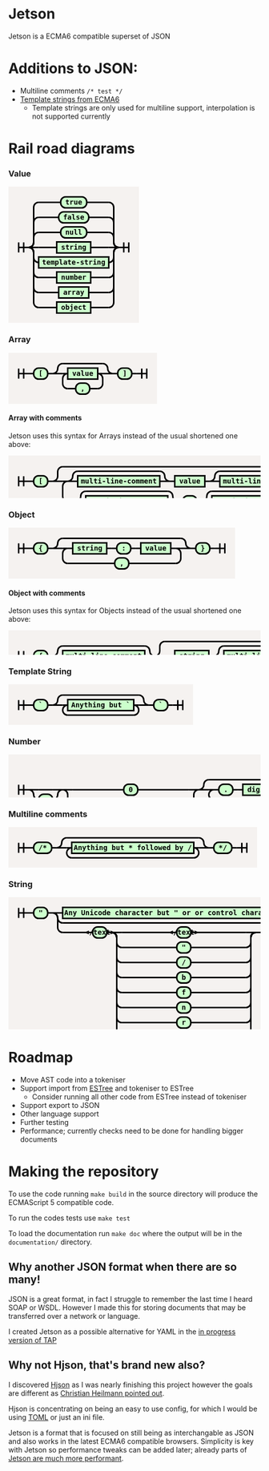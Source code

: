 # Jetson

Jetson is a ECMA6 compatible superset of JSON

# Additions to JSON:

- Multiline comments `/* test */`
- [Template strings from ECMA6](https://developer.mozilla.org/en-US/docs/Web/JavaScript/Reference/template_strings)
  - Template strings are only used for multiline support, interpolation is not supported currently

# Rail road diagrams
<style>
svg.railroad-diagram {
    background-color: hsl(30,20%,95%);
}
svg.railroad-diagram path {
    stroke-width: 3;
    stroke: black;
    fill: rgba(0,0,0,0);
}
svg.railroad-diagram text {
    font: bold 14px monospace;
    text-anchor: middle;
}
svg.railroad-diagram text.label {
    text-anchor: start;
}
svg.railroad-diagram text.comment {
    font: italic 12px monospace;
}
svg.railroad-diagram rect {
    stroke-width: 3;
    stroke: black;
    fill: hsl(120,100%,90%);
}

</style>

### Value
<svg class="railroad-diagram" width="261" height="272" ><g transform="translate(.5 .5)" ><path d="M 20 111 v 20 m 10 -20 v 20 m -10 -10 h 20.5" ></path><g ><path d="M40 121h0" ></path><path d="M220 121h0" ></path><path d="M40 121a10 10 0 0 0 10 -10v-10a10 10 0 0 1 10 -10" ></path><g ><path d="M60 91h44" ></path><path d="M156 91h44" ></path><rect x="104" y="80" width="52" height="22" rx="10" ry="10" ></rect><text x="130" y="95" >null</text></g><path d="M200 91a10 10 0 0 1 10 10v10a10 10 0 0 0 10 10" ></path><path d="M40 121a10 10 0 0 0 10 -10v-40a10 10 0 0 1 10 -10" ></path><g ><path d="M60 61h40" ></path><path d="M160 61h40" ></path><rect x="100" y="50" width="60" height="22" rx="10" ry="10" ></rect><text x="130" y="65" >false</text></g><path d="M200 61a10 10 0 0 1 10 10v40a10 10 0 0 0 10 10" ></path><path d="M40 121a10 10 0 0 0 10 -10v-70a10 10 0 0 1 10 -10" ></path><g ><path d="M60 31h44" ></path><path d="M156 31h44" ></path><rect x="104" y="20" width="52" height="22" rx="10" ry="10" ></rect><text x="130" y="35" >true</text></g><path d="M200 31a10 10 0 0 1 10 10v70a10 10 0 0 0 10 10" ></path><path d="M40 121h20" ></path><g ><path d="M60 121h36" ></path><path d="M164 121h36" ></path><rect x="96" y="110" width="68" height="22" ></rect><text x="130" y="125" >string</text></g><path d="M200 121h20" ></path><path d="M40 121a10 10 0 0 1 10 10v10a10 10 0 0 0 10 10" ></path><g ><path d="M60 151h0" ></path><path d="M200 151h0" ></path><rect x="60" y="140" width="140" height="22" ></rect><text x="130" y="155" >template-string</text></g><path d="M200 151a10 10 0 0 0 10 -10v-10a10 10 0 0 1 10 -10" ></path><path d="M40 121a10 10 0 0 1 10 10v40a10 10 0 0 0 10 10" ></path><g ><path d="M60 181h36" ></path><path d="M164 181h36" ></path><rect x="96" y="170" width="68" height="22" ></rect><text x="130" y="185" >number</text></g><path d="M200 181a10 10 0 0 0 10 -10v-40a10 10 0 0 1 10 -10" ></path><path d="M40 121a10 10 0 0 1 10 10v70a10 10 0 0 0 10 10" ></path><g ><path d="M60 211h40" ></path><path d="M160 211h40" ></path><rect x="100" y="200" width="60" height="22" ></rect><text x="130" y="215" >array</text></g><path d="M200 211a10 10 0 0 0 10 -10v-70a10 10 0 0 1 10 -10" ></path><path d="M40 121a10 10 0 0 1 10 10v100a10 10 0 0 0 10 10" ></path><g ><path d="M60 241h36" ></path><path d="M164 241h36" ></path><rect x="96" y="230" width="68" height="22" ></rect><text x="130" y="245" >object</text></g><path d="M200 241a10 10 0 0 0 10 -10v-100a10 10 0 0 1 10 -10" ></path></g><path d="M 220 121 h 20 m -10 -10 v 20 m 10 -20 v 20" ></path></g></svg>

### Array

<svg class="railroad-diagram" width="297" height="102" ><g transform="translate(.5 .5)" ><path d="M 20 31 v 20 m 10 -20 v 20 m -10 -10 h 20.5" ></path><path d="M40 41h10" ></path><g ><path d="M50 41h0" ></path><path d="M78 41h0" ></path><rect x="50" y="30" width="28" height="22" rx="10" ry="10" ></rect><text x="64" y="45" >[</text></g><path d="M78 41h10" ></path><g ><path d="M88 41h0" ></path><path d="M208 41h0" ></path><path d="M88 41a10 10 0 0 0 10 -10v0a10 10 0 0 1 10 -10" ></path><g ><path d="M108 21h80" ></path></g><path d="M188 21a10 10 0 0 1 10 10v0a10 10 0 0 0 10 10" ></path><path d="M88 41h20" ></path><g ><path d="M108 41h0" ></path><path d="M188 41h0" ></path><path d="M108 41h10" ></path><g ><path d="M118 41h0" ></path><path d="M178 41h0" ></path><rect x="118" y="30" width="60" height="22" ></rect><text x="148" y="45" >value</text></g><path d="M178 41h10" ></path><path d="M118 41a10 10 0 0 0 -10 10v10a10 10 0 0 0 10 10" ></path><g ><path d="M118 71h16" ></path><path d="M162 71h16" ></path><rect x="134" y="60" width="28" height="22" rx="10" ry="10" ></rect><text x="148" y="75" >,</text></g><path d="M178 71a10 10 0 0 0 10 -10v-10a10 10 0 0 0 -10 -10" ></path></g><path d="M188 41h20" ></path></g><path d="M208 41h10" ></path><g ><path d="M218 41h0" ></path><path d="M246 41h0" ></path><rect x="218" y="30" width="28" height="22" rx="10" ry="10" ></rect><text x="232" y="45" >]</text></g><path d="M246 41h10" ></path><path d="M 256 41 h 20 m -10 -10 v 20 m 10 -20 v 20" ></path></g></svg>

#### Array with comments
Jetson uses this syntax for Arrays instead of the usual shortened one above:

<svg class="railroad-diagram" width="725" height="122" ><g transform="translate(.5 .5)" ><path d="M 20 41 v 20 m 10 -20 v 20 m -10 -10 h 20.5" ></path><path d="M40 51h10" ></path><g ><path d="M50 51h0" ></path><path d="M78 51h0" ></path><rect x="50" y="40" width="28" height="22" rx="10" ry="10" ></rect><text x="64" y="55" >[</text></g><path d="M78 51h10" ></path><g ><path d="M88 51h0" ></path><path d="M636 51h0" ></path><path d="M88 51a10 10 0 0 0 10 -10v-9a10 10 0 0 1 10 -10" ></path><g ><path d="M108 22h508" ></path></g><path d="M616 22a10 10 0 0 1 10 10v9a10 10 0 0 0 10 10" ></path><path d="M88 51h20" ></path><g ><path d="M108 51h0" ></path><path d="M616 51h0" ></path><path d="M108 51h10" ></path><g ><path d="M118 51h0" ></path><path d="M606 51h0" ></path><g ><path d="M118 51h0" ></path><path d="M322 51h0" ></path><path d="M118 51a10 10 0 0 0 10 -10v0a10 10 0 0 1 10 -10" ></path><g ><path d="M138 31h164" ></path></g><path d="M302 31a10 10 0 0 1 10 10v0a10 10 0 0 0 10 10" ></path><path d="M118 51h20" ></path><g ><path d="M138 51h0" ></path><path d="M302 51h0" ></path><rect x="138" y="40" width="164" height="22" ></rect><text x="220" y="55" >multi-line-comment</text></g><path d="M302 51h20" ></path></g><path d="M322 51h10" ></path><g ><path d="M332 51h0" ></path><path d="M392 51h0" ></path><rect x="332" y="40" width="60" height="22" ></rect><text x="362" y="55" >value</text></g><path d="M392 51h10" ></path><g ><path d="M402 51h0" ></path><path d="M606 51h0" ></path><path d="M402 51a10 10 0 0 0 10 -10v0a10 10 0 0 1 10 -10" ></path><g ><path d="M422 31h164" ></path></g><path d="M586 31a10 10 0 0 1 10 10v0a10 10 0 0 0 10 10" ></path><path d="M402 51h20" ></path><g ><path d="M422 51h0" ></path><path d="M586 51h0" ></path><rect x="422" y="40" width="164" height="22" ></rect><text x="504" y="55" >multi-line-comment</text></g><path d="M586 51h20" ></path></g></g><path d="M606 51h10" ></path><path d="M118 51a10 10 0 0 0 -10 10v20a10 10 0 0 0 10 10" ></path><g ><path d="M118 91h16" ></path><path d="M590 91h16" ></path><g ><path d="M134 91h0" ></path><path d="M338 91h0" ></path><path d="M134 91a10 10 0 0 0 10 -10v0a10 10 0 0 1 10 -10" ></path><g ><path d="M154 71h164" ></path></g><path d="M318 71a10 10 0 0 1 10 10v0a10 10 0 0 0 10 10" ></path><path d="M134 91h20" ></path><g ><path d="M154 91h0" ></path><path d="M318 91h0" ></path><rect x="154" y="80" width="164" height="22" ></rect><text x="236" y="95" >multi-line-comment</text></g><path d="M318 91h20" ></path></g><path d="M338 91h10" ></path><g ><path d="M348 91h0" ></path><path d="M376 91h0" ></path><rect x="348" y="80" width="28" height="22" rx="10" ry="10" ></rect><text x="362" y="95" >,</text></g><path d="M376 91h10" ></path><g ><path d="M386 91h0" ></path><path d="M590 91h0" ></path><path d="M386 91a10 10 0 0 0 10 -10v0a10 10 0 0 1 10 -10" ></path><g ><path d="M406 71h164" ></path></g><path d="M570 71a10 10 0 0 1 10 10v0a10 10 0 0 0 10 10" ></path><path d="M386 91h20" ></path><g ><path d="M406 91h0" ></path><path d="M570 91h0" ></path><rect x="406" y="80" width="164" height="22" ></rect><text x="488" y="95" >multi-line-comment</text></g><path d="M570 91h20" ></path></g></g><path d="M606 91a10 10 0 0 0 10 -10v-20a10 10 0 0 0 -10 -10" ></path></g><path d="M616 51h20" ></path></g><path d="M636 51h10" ></path><g ><path d="M646 51h0" ></path><path d="M674 51h0" ></path><rect x="646" y="40" width="28" height="22" rx="10" ry="10" ></rect><text x="660" y="55" >]</text></g><path d="M674 51h10" ></path><path d="M 684 51 h 20 m -10 -10 v 20 m 10 -20 v 20" ></path></g></svg>

### Object
<svg class="railroad-diagram" width="453" height="102" ><g transform="translate(.5 .5)" ><path d="M 20 31 v 20 m 10 -20 v 20 m -10 -10 h 20.5" ></path><path d="M40 41h10" ></path><g ><path d="M50 41h0" ></path><path d="M78 41h0" ></path><rect x="50" y="30" width="28" height="22" rx="10" ry="10" ></rect><text x="64" y="45" >{</text></g><path d="M78 41h10" ></path><g ><path d="M88 41h0" ></path><path d="M364 41h0" ></path><path d="M88 41a10 10 0 0 0 10 -10v0a10 10 0 0 1 10 -10" ></path><g ><path d="M108 21h236" ></path></g><path d="M344 21a10 10 0 0 1 10 10v0a10 10 0 0 0 10 10" ></path><path d="M88 41h20" ></path><g ><path d="M108 41h0" ></path><path d="M344 41h0" ></path><path d="M108 41h10" ></path><g ><path d="M118 41h0" ></path><path d="M334 41h0" ></path><path d="M118 41h10" ></path><g ><path d="M128 41h0" ></path><path d="M196 41h0" ></path><rect x="128" y="30" width="68" height="22" ></rect><text x="162" y="45" >string</text></g><path d="M196 41h10" ></path><path d="M206 41h10" ></path><g ><path d="M216 41h0" ></path><path d="M244 41h0" ></path><rect x="216" y="30" width="28" height="22" rx="10" ry="10" ></rect><text x="230" y="45" >:</text></g><path d="M244 41h10" ></path><path d="M254 41h10" ></path><g ><path d="M264 41h0" ></path><path d="M324 41h0" ></path><rect x="264" y="30" width="60" height="22" ></rect><text x="294" y="45" >value</text></g><path d="M324 41h10" ></path></g><path d="M334 41h10" ></path><path d="M118 41a10 10 0 0 0 -10 10v10a10 10 0 0 0 10 10" ></path><g ><path d="M118 71h94" ></path><path d="M240 71h94" ></path><rect x="212" y="60" width="28" height="22" rx="10" ry="10" ></rect><text x="226" y="75" >,</text></g><path d="M334 71a10 10 0 0 0 10 -10v-10a10 10 0 0 0 -10 -10" ></path></g><path d="M344 41h20" ></path></g><path d="M364 41h10" ></path><g ><path d="M374 41h0" ></path><path d="M402 41h0" ></path><rect x="374" y="30" width="28" height="22" rx="10" ry="10" ></rect><text x="388" y="45" >}</text></g><path d="M402 41h10" ></path><path d="M 412 41 h 20 m -10 -10 v 20 m 10 -20 v 20" ></path></g></svg>

#### Object with comments
Jetson uses this syntax for Objects instead of the usual shortened one above:

<svg class="railroad-diagram" width="1269" height="122" ><g transform="translate(.5 .5)" ><path d="M 20 41 v 20 m 10 -20 v 20 m -10 -10 h 20.5" ></path><path d="M40 51h10" ></path><g ><path d="M50 51h0" ></path><path d="M78 51h0" ></path><rect x="50" y="40" width="28" height="22" rx="10" ry="10" ></rect><text x="64" y="55" >{</text></g><path d="M78 51h10" ></path><g ><path d="M88 51h0" ></path><path d="M292 51h0" ></path><path d="M88 51a10 10 0 0 0 10 -10v0a10 10 0 0 1 10 -10" ></path><g ><path d="M108 31h164" ></path></g><path d="M272 31a10 10 0 0 1 10 10v0a10 10 0 0 0 10 10" ></path><path d="M88 51h20" ></path><g ><path d="M108 51h0" ></path><path d="M272 51h0" ></path><rect x="108" y="40" width="164" height="22" ></rect><text x="190" y="55" >multi-line-comment</text></g><path d="M272 51h20" ></path></g><g ><path d="M292 51h0" ></path><path d="M976 51h0" ></path><path d="M292 51a10 10 0 0 0 10 -10v-9a10 10 0 0 1 10 -10" ></path><g ><path d="M312 22h644" ></path></g><path d="M956 22a10 10 0 0 1 10 10v9a10 10 0 0 0 10 10" ></path><path d="M292 51h20" ></path><g ><path d="M312 51h0" ></path><path d="M956 51h0" ></path><path d="M312 51h10" ></path><g ><path d="M322 51h0" ></path><path d="M946 51h0" ></path><path d="M322 51h10" ></path><g ><path d="M332 51h0" ></path><path d="M400 51h0" ></path><rect x="332" y="40" width="68" height="22" ></rect><text x="366" y="55" >string</text></g><path d="M400 51h10" ></path><g ><path d="M410 51h0" ></path><path d="M614 51h0" ></path><path d="M410 51a10 10 0 0 0 10 -10v0a10 10 0 0 1 10 -10" ></path><g ><path d="M430 31h164" ></path></g><path d="M594 31a10 10 0 0 1 10 10v0a10 10 0 0 0 10 10" ></path><path d="M410 51h20" ></path><g ><path d="M430 51h0" ></path><path d="M594 51h0" ></path><rect x="430" y="40" width="164" height="22" ></rect><text x="512" y="55" >multi-line-comment</text></g><path d="M594 51h20" ></path></g><path d="M614 51h10" ></path><g ><path d="M624 51h0" ></path><path d="M652 51h0" ></path><rect x="624" y="40" width="28" height="22" rx="10" ry="10" ></rect><text x="638" y="55" >:</text></g><path d="M652 51h10" ></path><g ><path d="M662 51h0" ></path><path d="M866 51h0" ></path><path d="M662 51a10 10 0 0 0 10 -10v0a10 10 0 0 1 10 -10" ></path><g ><path d="M682 31h164" ></path></g><path d="M846 31a10 10 0 0 1 10 10v0a10 10 0 0 0 10 10" ></path><path d="M662 51h20" ></path><g ><path d="M682 51h0" ></path><path d="M846 51h0" ></path><rect x="682" y="40" width="164" height="22" ></rect><text x="764" y="55" >multi-line-comment</text></g><path d="M846 51h20" ></path></g><path d="M866 51h10" ></path><g ><path d="M876 51h0" ></path><path d="M936 51h0" ></path><rect x="876" y="40" width="60" height="22" ></rect><text x="906" y="55" >value</text></g><path d="M936 51h10" ></path></g><path d="M946 51h10" ></path><path d="M322 51a10 10 0 0 0 -10 10v20a10 10 0 0 0 10 10" ></path><g ><path d="M322 91h84" ></path><path d="M862 91h84" ></path><g ><path d="M406 91h0" ></path><path d="M610 91h0" ></path><path d="M406 91a10 10 0 0 0 10 -10v0a10 10 0 0 1 10 -10" ></path><g ><path d="M426 71h164" ></path></g><path d="M590 71a10 10 0 0 1 10 10v0a10 10 0 0 0 10 10" ></path><path d="M406 91h20" ></path><g ><path d="M426 91h0" ></path><path d="M590 91h0" ></path><rect x="426" y="80" width="164" height="22" ></rect><text x="508" y="95" >multi-line-comment</text></g><path d="M590 91h20" ></path></g><path d="M610 91h10" ></path><g ><path d="M620 91h0" ></path><path d="M648 91h0" ></path><rect x="620" y="80" width="28" height="22" rx="10" ry="10" ></rect><text x="634" y="95" >,</text></g><path d="M648 91h10" ></path><g ><path d="M658 91h0" ></path><path d="M862 91h0" ></path><path d="M658 91a10 10 0 0 0 10 -10v0a10 10 0 0 1 10 -10" ></path><g ><path d="M678 71h164" ></path></g><path d="M842 71a10 10 0 0 1 10 10v0a10 10 0 0 0 10 10" ></path><path d="M658 91h20" ></path><g ><path d="M678 91h0" ></path><path d="M842 91h0" ></path><rect x="678" y="80" width="164" height="22" ></rect><text x="760" y="95" >multi-line-comment</text></g><path d="M842 91h20" ></path></g></g><path d="M946 91a10 10 0 0 0 10 -10v-20a10 10 0 0 0 -10 -10" ></path></g><path d="M956 51h20" ></path></g><g ><path d="M976 51h0" ></path><path d="M1180 51h0" ></path><path d="M976 51a10 10 0 0 0 10 -10v0a10 10 0 0 1 10 -10" ></path><g ><path d="M996 31h164" ></path></g><path d="M1160 31a10 10 0 0 1 10 10v0a10 10 0 0 0 10 10" ></path><path d="M976 51h20" ></path><g ><path d="M996 51h0" ></path><path d="M1160 51h0" ></path><rect x="996" y="40" width="164" height="22" ></rect><text x="1078" y="55" >multi-line-comment</text></g><path d="M1160 51h20" ></path></g><path d="M1180 51h10" ></path><g ><path d="M1190 51h0" ></path><path d="M1218 51h0" ></path><rect x="1190" y="40" width="28" height="22" rx="10" ry="10" ></rect><text x="1204" y="55" >}</text></g><path d="M1218 51h10" ></path><path d="M 1228 51 h 20 m -10 -10 v 20 m 10 -20 v 20" ></path></g></svg>

### Template String
<svg class="railroad-diagram" width="369" height="81" ><g transform="translate(.5 .5)" ><path d="M 20 31 v 20 m 10 -20 v 20 m -10 -10 h 20.5" ></path><path d="M40 41h10" ></path><g ><path d="M50 41h0" ></path><path d="M78 41h0" ></path><rect x="50" y="30" width="28" height="22" rx="10" ry="10" ></rect><text x="64" y="45" >&#96;</text></g><path d="M78 41h10" ></path><g ><path d="M88 41h0" ></path><path d="M280 41h0" ></path><path d="M88 41a10 10 0 0 0 10 -10v0a10 10 0 0 1 10 -10" ></path><g ><path d="M108 21h152" ></path></g><path d="M260 21a10 10 0 0 1 10 10v0a10 10 0 0 0 10 10" ></path><path d="M88 41h20" ></path><g ><path d="M108 41h0" ></path><path d="M260 41h0" ></path><path d="M108 41h10" ></path><g ><path d="M118 41h0" ></path><path d="M250 41h0" ></path><rect x="118" y="30" width="132" height="22" ></rect><text x="184" y="45" >Anything but &#96;</text></g><path d="M250 41h10" ></path><path d="M118 41a10 10 0 0 0 -10 10v0a10 10 0 0 0 10 10" ></path><g ><path d="M118 61h132" ></path></g><path d="M250 61a10 10 0 0 0 10 -10v0a10 10 0 0 0 -10 -10" ></path></g><path d="M260 41h20" ></path></g><path d="M280 41h10" ></path><g ><path d="M290 41h0" ></path><path d="M318 41h0" ></path><rect x="290" y="30" width="28" height="22" rx="10" ry="10" ></rect><text x="304" y="45" >&#96;</text></g><path d="M318 41h10" ></path><path d="M 328 41 h 20 m -10 -10 v 20 m 10 -20 v 20" ></path></g></svg>


### Number
<svg class="railroad-diagram" width="885" height="150" ><g transform="translate(.5 .5)" ><path d="M 20 60 v 20 m 10 -20 v 20 m -10 -10 h 20.5" ></path><g ><path d="M40 70h0" ></path><path d="M108 70h0" ></path><path d="M40 70h20" ></path><g ><path d="M60 70h28" ></path></g><path d="M88 70h20" ></path><path d="M40 70a10 10 0 0 1 10 10v0a10 10 0 0 0 10 10" ></path><g ><path d="M60 90h0" ></path><path d="M88 90h0" ></path><rect x="60" y="79" width="28" height="22" rx="10" ry="10" ></rect><text x="74" y="94" >-</text></g><path d="M88 90a10 10 0 0 0 10 -10v0a10 10 0 0 1 10 -10" ></path></g><g ><path d="M108 70h0" ></path><path d="M380 70h0" ></path><path d="M108 70h20" ></path><g ><path d="M128 70h102" ></path><path d="M258 70h102" ></path><rect x="230" y="59" width="28" height="22" rx="10" ry="10" ></rect><text x="244" y="74" >0</text></g><path d="M360 70h20" ></path><path d="M108 70a10 10 0 0 1 10 10v20a10 10 0 0 0 10 10" ></path><g ><path d="M128 110h0" ></path><path d="M360 110h0" ></path><path d="M128 110h10" ></path><g ><path d="M138 110h0" ></path><path d="M230 110h0" ></path><rect x="138" y="99" width="92" height="22" ></rect><text x="184" y="114" >digit 1-9</text></g><path d="M230 110h10" ></path><g ><path d="M240 110h0" ></path><path d="M360 110h0" ></path><path d="M240 110a10 10 0 0 0 10 -10v0a10 10 0 0 1 10 -10" ></path><g ><path d="M260 90h80" ></path></g><path d="M340 90a10 10 0 0 1 10 10v0a10 10 0 0 0 10 10" ></path><path d="M240 110h20" ></path><g ><path d="M260 110h0" ></path><path d="M340 110h0" ></path><path d="M260 110h10" ></path><g ><path d="M270 110h0" ></path><path d="M330 110h0" ></path><rect x="270" y="99" width="60" height="22" ></rect><text x="300" y="114" >digit</text></g><path d="M330 110h10" ></path><path d="M270 110a10 10 0 0 0 -10 10v0a10 10 0 0 0 10 10" ></path><g ><path d="M270 130h60" ></path></g><path d="M330 130a10 10 0 0 0 10 -10v0a10 10 0 0 0 -10 -10" ></path></g><path d="M340 110h20" ></path></g></g><path d="M360 110a10 10 0 0 0 10 -10v-20a10 10 0 0 1 10 -10" ></path></g><g ><path d="M380 70h0" ></path><path d="M568 70h0" ></path><path d="M380 70a10 10 0 0 0 10 -10v0a10 10 0 0 1 10 -10" ></path><g ><path d="M400 50h148" ></path></g><path d="M548 50a10 10 0 0 1 10 10v0a10 10 0 0 0 10 10" ></path><path d="M380 70h20" ></path><g ><path d="M400 70h0" ></path><path d="M548 70h0" ></path><path d="M400 70h10" ></path><g ><path d="M410 70h0" ></path><path d="M538 70h0" ></path><path d="M410 70h10" ></path><g ><path d="M420 70h0" ></path><path d="M448 70h0" ></path><rect x="420" y="59" width="28" height="22" rx="10" ry="10" ></rect><text x="434" y="74" >.</text></g><path d="M448 70h10" ></path><path d="M458 70h10" ></path><g ><path d="M468 70h0" ></path><path d="M528 70h0" ></path><rect x="468" y="59" width="60" height="22" ></rect><text x="498" y="74" >digit</text></g><path d="M528 70h10" ></path></g><path d="M538 70h10" ></path><path d="M410 70a10 10 0 0 0 -10 10v0a10 10 0 0 0 10 10" ></path><g ><path d="M410 90h128" ></path></g><path d="M538 90a10 10 0 0 0 10 -10v0a10 10 0 0 0 -10 -10" ></path></g><path d="M548 70h20" ></path></g><g ><path d="M568 70h0" ></path><path d="M844 70h0" ></path><path d="M568 70a10 10 0 0 0 10 -10v-28a10 10 0 0 1 10 -10" ></path><g ><path d="M588 22h236" ></path></g><path d="M824 22a10 10 0 0 1 10 10v28a10 10 0 0 0 10 10" ></path><path d="M568 70h20" ></path><g ><path d="M588 70h0" ></path><path d="M824 70h0" ></path><g ><path d="M588 70h0" ></path><path d="M656 70h0" ></path><path d="M588 70h20" ></path><g ><path d="M608 70h0" ></path><path d="M636 70h0" ></path><rect x="608" y="59" width="28" height="22" rx="10" ry="10" ></rect><text x="622" y="74" >e</text></g><path d="M636 70h20" ></path><path d="M588 70a10 10 0 0 1 10 10v10a10 10 0 0 0 10 10" ></path><g ><path d="M608 100h0" ></path><path d="M636 100h0" ></path><rect x="608" y="89" width="28" height="22" rx="10" ry="10" ></rect><text x="622" y="104" >E</text></g><path d="M636 100a10 10 0 0 0 10 -10v-10a10 10 0 0 1 10 -10" ></path></g><g ><path d="M656 70h0" ></path><path d="M724 70h0" ></path><path d="M656 70a10 10 0 0 0 10 -10v0a10 10 0 0 1 10 -10" ></path><g ><path d="M676 50h0" ></path><path d="M704 50h0" ></path><rect x="676" y="39" width="28" height="22" rx="10" ry="10" ></rect><text x="690" y="54" >+</text></g><path d="M704 50a10 10 0 0 1 10 10v0a10 10 0 0 0 10 10" ></path><path d="M656 70h20" ></path><g ><path d="M676 70h28" ></path></g><path d="M704 70h20" ></path><path d="M656 70a10 10 0 0 1 10 10v0a10 10 0 0 0 10 10" ></path><g ><path d="M676 90h0" ></path><path d="M704 90h0" ></path><rect x="676" y="79" width="28" height="22" rx="10" ry="10" ></rect><text x="690" y="94" >-</text></g><path d="M704 90a10 10 0 0 0 10 -10v0a10 10 0 0 1 10 -10" ></path></g><path d="M724 70h10" ></path><g ><path d="M734 70h0" ></path><path d="M814 70h0" ></path><path d="M734 70h10" ></path><g ><path d="M744 70h0" ></path><path d="M804 70h0" ></path><rect x="744" y="59" width="60" height="22" ></rect><text x="774" y="74" >digit</text></g><path d="M804 70h10" ></path><path d="M744 70a10 10 0 0 0 -10 10v0a10 10 0 0 0 10 10" ></path><g ><path d="M744 90h60" ></path></g><path d="M804 90a10 10 0 0 0 10 -10v0a10 10 0 0 0 -10 -10" ></path></g><path d="M814 70h10" ></path></g><path d="M824 70h20" ></path></g><path d="M 844 70 h 20 m -10 -10 v 20 m 10 -20 v 20" ></path></g></svg>

### Multiline comments
<svg class="railroad-diagram" width="497" height="81" ><g transform="translate(.5 .5)" ><path d="M 20 31 v 20 m 10 -20 v 20 m -10 -10 h 20.5" ></path><path d="M40 41h10" ></path><g ><path d="M50 41h0" ></path><path d="M86 41h0" ></path><rect x="50" y="30" width="36" height="22" rx="10" ry="10" ></rect><text x="68" y="45" >/\*</text></g><path d="M86 41h10" ></path><g ><path d="M96 41h0" ></path><path d="M400 41h0" ></path><path d="M96 41a10 10 0 0 0 10 -10v0a10 10 0 0 1 10 -10" ></path><g ><path d="M116 21h264" ></path></g><path d="M380 21a10 10 0 0 1 10 10v0a10 10 0 0 0 10 10" ></path><path d="M96 41h20" ></path><g ><path d="M116 41h0" ></path><path d="M380 41h0" ></path><path d="M116 41h10" ></path><g ><path d="M126 41h0" ></path><path d="M370 41h0" ></path><rect x="126" y="30" width="244" height="22" ></rect><text x="248" y="45" >Anything but \* followed by /</text></g><path d="M370 41h10" ></path><path d="M126 41a10 10 0 0 0 -10 10v0a10 10 0 0 0 10 10" ></path><g ><path d="M126 61h244" ></path></g><path d="M370 61a10 10 0 0 0 10 -10v0a10 10 0 0 0 -10 -10" ></path></g><path d="M380 41h20" ></path></g><path d="M400 41h10" ></path><g ><path d="M410 41h0" ></path><path d="M446 41h0" ></path><rect x="410" y="30" width="36" height="22" rx="10" ry="10" ></rect><text x="428" y="45" >\*/</text></g><path d="M446 41h10" ></path><path d="M 456 41 h 20 m -10 -10 v 20 m 10 -20 v 20" ></path></g></svg>

### String

<svg class="railroad-diagram" width="653" height="342" ><g transform="translate(.5 .5)" ><path d="M 20 21 v 20 m 10 -20 v 20 m -10 -10 h 20.5" ></path><path d="M40 31h10" ></path><g ><path d="M50 31h0" ></path><path d="M78 31h0" ></path><rect x="50" y="20" width="28" height="22" rx="10" ry="10" ></rect><text x="64" y="35" >"</text></g><path d="M78 31h10" ></path><g ><path d="M88 31h0" ></path><path d="M564 31h0" ></path><path d="M88 31h20" ></path><g ><path d="M108 31h0" ></path><path d="M544 31h0" ></path><rect x="108" y="20" width="436" height="22" ></rect><text x="326" y="35" >Any Unicode character but " or  or control character</text></g><path d="M544 31h20" ></path><path d="M88 31a10 10 0 0 1 10 10v0a10 10 0 0 0 10 10" ></path><g ><path d="M108 51h436" ></path></g><path d="M544 51a10 10 0 0 0 10 -10v0a10 10 0 0 1 10 -10" ></path><path d="M88 31a10 10 0 0 1 10 10v19a10 10 0 0 0 10 10" ></path><g ><path d="M108 70h50" ></path><path d="M494 70h50" ></path><path d="M158 70h10" ></path><g ><path d="M168 70h0" ></path><path d="M196 70h0" ></path><rect x="168" y="59" width="28" height="22" rx="10" ry="10" ></rect><text x="182" y="74" >\</text></g><path d="M196 70h10" ></path><g ><path d="M206 70h0" ></path><path d="M494 70h0" ></path><path d="M206 70h20" ></path><g ><path d="M226 70h110" ></path><path d="M364 70h110" ></path><rect x="336" y="59" width="28" height="22" rx="10" ry="10" ></rect><text x="350" y="74" >\</text></g><path d="M474 70h20" ></path><path d="M206 70a10 10 0 0 1 10 10v10a10 10 0 0 0 10 10" ></path><g ><path d="M226 100h110" ></path><path d="M364 100h110" ></path><rect x="336" y="89" width="28" height="22" rx="10" ry="10" ></rect><text x="350" y="104" >"</text></g><path d="M474 100a10 10 0 0 0 10 -10v-10a10 10 0 0 1 10 -10" ></path><path d="M206 70a10 10 0 0 1 10 10v40a10 10 0 0 0 10 10" ></path><g ><path d="M226 130h110" ></path><path d="M364 130h110" ></path><rect x="336" y="119" width="28" height="22" rx="10" ry="10" ></rect><text x="350" y="134" >/</text></g><path d="M474 130a10 10 0 0 0 10 -10v-40a10 10 0 0 1 10 -10" ></path><path d="M206 70a10 10 0 0 1 10 10v70a10 10 0 0 0 10 10" ></path><g ><path d="M226 160h110" ></path><path d="M364 160h110" ></path><rect x="336" y="149" width="28" height="22" rx="10" ry="10" ></rect><text x="350" y="164" >b</text></g><path d="M474 160a10 10 0 0 0 10 -10v-70a10 10 0 0 1 10 -10" ></path><path d="M206 70a10 10 0 0 1 10 10v100a10 10 0 0 0 10 10" ></path><g ><path d="M226 190h110" ></path><path d="M364 190h110" ></path><rect x="336" y="179" width="28" height="22" rx="10" ry="10" ></rect><text x="350" y="194" >f</text></g><path d="M474 190a10 10 0 0 0 10 -10v-100a10 10 0 0 1 10 -10" ></path><path d="M206 70a10 10 0 0 1 10 10v130a10 10 0 0 0 10 10" ></path><g ><path d="M226 220h110" ></path><path d="M364 220h110" ></path><rect x="336" y="209" width="28" height="22" rx="10" ry="10" ></rect><text x="350" y="224" >n</text></g><path d="M474 220a10 10 0 0 0 10 -10v-130a10 10 0 0 1 10 -10" ></path><path d="M206 70a10 10 0 0 1 10 10v160a10 10 0 0 0 10 10" ></path><g ><path d="M226 250h110" ></path><path d="M364 250h110" ></path><rect x="336" y="239" width="28" height="22" rx="10" ry="10" ></rect><text x="350" y="254" >r</text></g><path d="M474 250a10 10 0 0 0 10 -10v-160a10 10 0 0 1 10 -10" ></path><path d="M206 70a10 10 0 0 1 10 10v190a10 10 0 0 0 10 10" ></path><g ><path d="M226 280h110" ></path><path d="M364 280h110" ></path><rect x="336" y="269" width="28" height="22" rx="10" ry="10" ></rect><text x="350" y="284" >t</text></g><path d="M474 280a10 10 0 0 0 10 -10v-190a10 10 0 0 1 10 -10" ></path><path d="M206 70a10 10 0 0 1 10 10v220a10 10 0 0 0 10 10" ></path><g ><path d="M226 310h0" ></path><path d="M474 310h0" ></path><path d="M226 310h10" ></path><g ><path d="M236 310h0" ></path><path d="M264 310h0" ></path><rect x="236" y="299" width="28" height="22" rx="10" ry="10" ></rect><text x="250" y="314" >u</text></g><path d="M264 310h10" ></path><path d="M274 310h10" ></path><g ><path d="M284 310h0" ></path><path d="M464 310h0" ></path><rect x="284" y="299" width="180" height="22" ></rect><text x="374" y="314" >4 hexadecimal digits</text></g><path d="M464 310h10" ></path></g><path d="M474 310a10 10 0 0 0 10 -10v-220a10 10 0 0 1 10 -10" ></path></g></g><path d="M544 70a10 10 0 0 0 10 -10v-19a10 10 0 0 1 10 -10" ></path></g><path d="M564 31h10" ></path><g ><path d="M574 31h0" ></path><path d="M602 31h0" ></path><rect x="574" y="20" width="28" height="22" rx="10" ry="10" ></rect><text x="588" y="35" >"</text></g><path d="M602 31h10" ></path><path d="M 612 31 h 20 m -10 -10 v 20 m 10 -20 v 20" ></path></g></svg>

# Roadmap
- Move AST code into a tokeniser
- Support import from [ESTree](https://github.com/estree/estree) and tokeniser to ESTree
  - Consider running all other code from ESTree instead of tokeniser
- Support export to JSON
- Other language support
- Further testing
- Performance; currently checks need to be done for handling bigger documents

# Making the repository

To use the code running `make build` in the source directory will produce the ECMAScript 5 compatible code.

To run the codes tests use `make test`

To load the documentation run `make doc` where the output will be in the `documentation/` directory.

## Why another JSON format when there are so many!
JSON is a great format, in fact I struggle to remember the last time I heard SOAP or WSDL.
However I made this for storing documents that may be transferred over a network or language.

I created Jetson as a possible alternative for YAML in the [in progress version of TAP](https://github.com/TestAnything/Specification)

## Why not Hjson, that's brand new also?
I discovered [Hjson](http://hjson.org/) as I was nearly finishing this project however the goals are different as [Christian Heilmann pointed out](https://twitter.com/codepo8/status/561267477066567681).

Hjson is concentrating on being an easy to use config, for which I would be using [TOML](https://github.com/toml-lang/toml) or just an ini file.

Jetson is a format that is focused on still being as interchangable as JSON and also works in the latest ECMA6 compatible browsers. Simplicity is key with Jetson so performance tweaks can be added later; already parts of [Jetson are much more performant](http://jsperf.com/matchnumbertokeniser).
